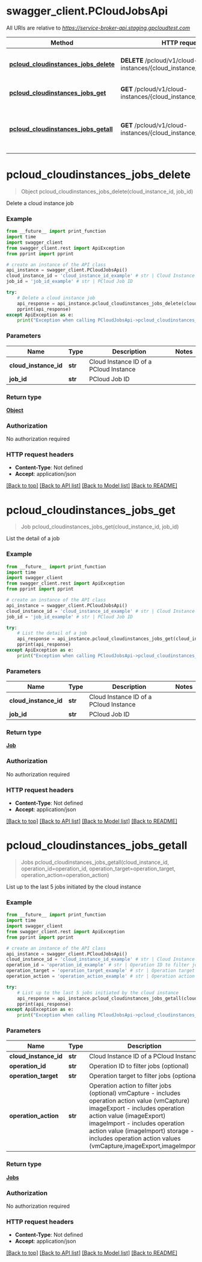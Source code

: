 # swagger_client.PCloudJobsApi

All URIs are relative to *https://service-broker-api.staging.gpcloudtest.com*

Method | HTTP request | Description
------------- | ------------- | -------------
[**pcloud_cloudinstances_jobs_delete**](PCloudJobsApi.md#pcloud_cloudinstances_jobs_delete) | **DELETE** /pcloud/v1/cloud-instances/{cloud_instance_id}/jobs/{job_id} | Delete a cloud instance job
[**pcloud_cloudinstances_jobs_get**](PCloudJobsApi.md#pcloud_cloudinstances_jobs_get) | **GET** /pcloud/v1/cloud-instances/{cloud_instance_id}/jobs/{job_id} | List the detail of a job
[**pcloud_cloudinstances_jobs_getall**](PCloudJobsApi.md#pcloud_cloudinstances_jobs_getall) | **GET** /pcloud/v1/cloud-instances/{cloud_instance_id}/jobs | List up to the last 5 jobs initiated by the cloud instance


# **pcloud_cloudinstances_jobs_delete**
> Object pcloud_cloudinstances_jobs_delete(cloud_instance_id, job_id)

Delete a cloud instance job

### Example
```python
from __future__ import print_function
import time
import swagger_client
from swagger_client.rest import ApiException
from pprint import pprint

# create an instance of the API class
api_instance = swagger_client.PCloudJobsApi()
cloud_instance_id = 'cloud_instance_id_example' # str | Cloud Instance ID of a PCloud Instance
job_id = 'job_id_example' # str | PCloud Job ID

try:
    # Delete a cloud instance job
    api_response = api_instance.pcloud_cloudinstances_jobs_delete(cloud_instance_id, job_id)
    pprint(api_response)
except ApiException as e:
    print("Exception when calling PCloudJobsApi->pcloud_cloudinstances_jobs_delete: %s\n" % e)
```

### Parameters

Name | Type | Description  | Notes
------------- | ------------- | ------------- | -------------
 **cloud_instance_id** | **str**| Cloud Instance ID of a PCloud Instance | 
 **job_id** | **str**| PCloud Job ID | 

### Return type

[**Object**](Object.md)

### Authorization

No authorization required

### HTTP request headers

 - **Content-Type**: Not defined
 - **Accept**: application/json

[[Back to top]](#) [[Back to API list]](../README.md#documentation-for-api-endpoints) [[Back to Model list]](../README.md#documentation-for-models) [[Back to README]](../README.md)

# **pcloud_cloudinstances_jobs_get**
> Job pcloud_cloudinstances_jobs_get(cloud_instance_id, job_id)

List the detail of a job

### Example
```python
from __future__ import print_function
import time
import swagger_client
from swagger_client.rest import ApiException
from pprint import pprint

# create an instance of the API class
api_instance = swagger_client.PCloudJobsApi()
cloud_instance_id = 'cloud_instance_id_example' # str | Cloud Instance ID of a PCloud Instance
job_id = 'job_id_example' # str | PCloud Job ID

try:
    # List the detail of a job
    api_response = api_instance.pcloud_cloudinstances_jobs_get(cloud_instance_id, job_id)
    pprint(api_response)
except ApiException as e:
    print("Exception when calling PCloudJobsApi->pcloud_cloudinstances_jobs_get: %s\n" % e)
```

### Parameters

Name | Type | Description  | Notes
------------- | ------------- | ------------- | -------------
 **cloud_instance_id** | **str**| Cloud Instance ID of a PCloud Instance | 
 **job_id** | **str**| PCloud Job ID | 

### Return type

[**Job**](Job.md)

### Authorization

No authorization required

### HTTP request headers

 - **Content-Type**: Not defined
 - **Accept**: application/json

[[Back to top]](#) [[Back to API list]](../README.md#documentation-for-api-endpoints) [[Back to Model list]](../README.md#documentation-for-models) [[Back to README]](../README.md)

# **pcloud_cloudinstances_jobs_getall**
> Jobs pcloud_cloudinstances_jobs_getall(cloud_instance_id, operation_id=operation_id, operation_target=operation_target, operation_action=operation_action)

List up to the last 5 jobs initiated by the cloud instance

### Example
```python
from __future__ import print_function
import time
import swagger_client
from swagger_client.rest import ApiException
from pprint import pprint

# create an instance of the API class
api_instance = swagger_client.PCloudJobsApi()
cloud_instance_id = 'cloud_instance_id_example' # str | Cloud Instance ID of a PCloud Instance
operation_id = 'operation_id_example' # str | Operation ID to filter jobs (optional) (optional)
operation_target = 'operation_target_example' # str | Operation target to filter jobs (optional) (optional)
operation_action = 'operation_action_example' # str | Operation action to filter jobs (optional) vmCapture - includes operation action value (vmCapture) imageExport - includes operation action value (imageExport) imageImport - includes operation action value (imageImport) storage - includes operation action values (vmCapture,imageExport,imageImport) (optional)

try:
    # List up to the last 5 jobs initiated by the cloud instance
    api_response = api_instance.pcloud_cloudinstances_jobs_getall(cloud_instance_id, operation_id=operation_id, operation_target=operation_target, operation_action=operation_action)
    pprint(api_response)
except ApiException as e:
    print("Exception when calling PCloudJobsApi->pcloud_cloudinstances_jobs_getall: %s\n" % e)
```

### Parameters

Name | Type | Description  | Notes
------------- | ------------- | ------------- | -------------
 **cloud_instance_id** | **str**| Cloud Instance ID of a PCloud Instance | 
 **operation_id** | **str**| Operation ID to filter jobs (optional) | [optional] 
 **operation_target** | **str**| Operation target to filter jobs (optional) | [optional] 
 **operation_action** | **str**| Operation action to filter jobs (optional) vmCapture - includes operation action value (vmCapture) imageExport - includes operation action value (imageExport) imageImport - includes operation action value (imageImport) storage - includes operation action values (vmCapture,imageExport,imageImport) | [optional] 

### Return type

[**Jobs**](Jobs.md)

### Authorization

No authorization required

### HTTP request headers

 - **Content-Type**: Not defined
 - **Accept**: application/json

[[Back to top]](#) [[Back to API list]](../README.md#documentation-for-api-endpoints) [[Back to Model list]](../README.md#documentation-for-models) [[Back to README]](../README.md)

